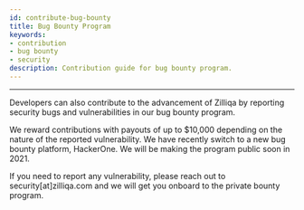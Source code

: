 ```yaml
---
id: contribute-bug-bounty
title: Bug Bounty Program
keywords: 
- contribution
- bug bounty
- security
description: Contribution guide for bug bounty program.
---
```


---
Developers can also contribute to the advancement of Zilliqa by reporting security bugs and vulnerabilities in our bug bounty program.

We reward contributions with payouts of up to $10,000 depending on the nature of the reported vulnerability. We have recently switch to a new bug bounty platform, HackerOne. We will be making the program public soon in 2021. 

If you need to report any vulnerability, please reach out to security[at]zilliqa.com and we will get you onboard to the private bounty program.
